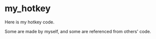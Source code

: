 # my_hotkey

Here is my hotkey code.

Some are made by myself, and some are referenced from others' code.